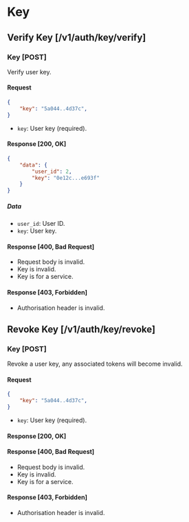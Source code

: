 # Key

## Verify Key [/v1/auth/key/verify]

### Key [POST]

Verify user key.

#### Request

```JSON
{
    "key": "5a044..4d37c",
}
```

- `key`: User key (required).

#### Response [200, OK]

```JSON
{
    "data": {
        "user_id": 2,
        "key": "0e12c...e693f"
    }
}
```

##### Data

- `user_id`: User ID.
- `key`: User key.

#### Response [400, Bad Request]

- Request body is invalid.
- Key is invalid.
- Key is for a service.

#### Response [403, Forbidden]

- Authorisation header is invalid.

## Revoke Key [/v1/auth/key/revoke]

### Key [POST]

Revoke a user key, any associated tokens will become invalid.

#### Request

```JSON
{
    "key": "5a044..4d37c",
}
```

- `key`: User key (required).

#### Response [200, OK]

#### Response [400, Bad Request]

- Request body is invalid.
- Key is invalid.
- Key is for a service.

#### Response [403, Forbidden]

- Authorisation header is invalid.
